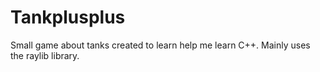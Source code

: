 # Tankplusplus
Small game about tanks created to learn help me learn C++. Mainly uses the raylib library.

